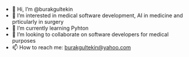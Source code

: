 - 👋 Hi, I’m @burakgultekin
- 👀 I’m interested in medical software development, AI in medicine and prticularly in surgery
- 🌱 I’m currently learning Pyhton
- 💞️ I’m looking to collaborate on software developers for medical purposes
- 📫 How to reach me: burakgultekin@yahoo.com

<!---
burakgultekin/burakgultekin is a ✨ special ✨ repository because its `README.md` (this file) appears on your GitHub profile.
You can click the Preview link to take a look at your changes.
--->
